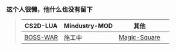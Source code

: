 ### 这个人很懒，他什么也没有留下

>|CS2D-LUA|Mindustry-MOD|其他||
>|--------|-------------|---|---|
>|[BOSS-WAR](https://github.com/LanluZ/CS2D-BOSS-MOD)|    施工中    |[Magic-Square](https://github.com/LanluZ/Magic-Square)||